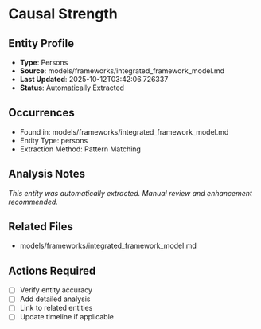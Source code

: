 # Causal Strength

## Entity Profile
- **Type**: Persons
- **Source**: models/frameworks/integrated_framework_model.md
- **Last Updated**: 2025-10-12T03:42:06.726337
- **Status**: Automatically Extracted

## Occurrences
- Found in: models/frameworks/integrated_framework_model.md
- Entity Type: persons
- Extraction Method: Pattern Matching

## Analysis Notes
*This entity was automatically extracted. Manual review and enhancement recommended.*

## Related Files
- models/frameworks/integrated_framework_model.md

## Actions Required
- [ ] Verify entity accuracy
- [ ] Add detailed analysis
- [ ] Link to related entities
- [ ] Update timeline if applicable
